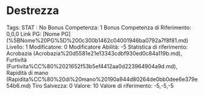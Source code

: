 # Destrezza

Tags: STAT
: No
Bonus Competenza: 1
Bonus Competenza di Riferimento: 0,0,0
Link PG: [Nome PG] (%5BNome%20PG%5D%200c300b1462c04001946ba0792a7f8f81.md)
Livello: 1
Modificatore: 0
Modificatore  Abilità: -5
Statistica di riferimento: Acrobazia (Acrobazia%20d5581e21e13343cdbf930ed0c84a119b.md), Furtività (Furtivita%CC%80%2021652f53b5ef4412aa0d223964904a9d.md), Rapidità di mano (Rapidita%CC%80%20di%20mano%20190a944d80264de0bb0dee6e379e54b6.md)
Tiro Salvezza: 0
Valore: 10
Valore di riferimento: -5,-5,-5